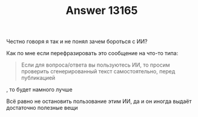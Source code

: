﻿---
title: "Answer 13165"
se.owner.user_id: 385375
se.owner.display_name: "EzioMercer"
se.owner.link: "https://ru.meta.stackoverflow.com/users/385375/eziomercer"
se.answer_id: 13165
se.question_id: 13138
se.post_type: answer
se.is_accepted: False
---
<p>Честно говоря я так и не понял зачем бороться с ИИ?</p>
<p>Как по мне если перефразировать это сообщение на что-то типа:</p>
<blockquote>
<p>Если для вопроса/ответа вы пользуютесь ИИ, то просим проверить сгенерированный текст самостоятельно, перед публикацией</p>
</blockquote>
<p>, то будет намного лучше</p>
<p>Всё равно не остановить пользование этим ИИ, да и он иногда выдаёт достаточно полезные вещи</p>
